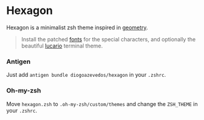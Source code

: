 # Hexagon

Hexagon is a minimalist zsh theme inspired in [geometry](https://github.com/frmendes/geometry).

> Install the patched [fonts](https://github.com/powerline/fonts) for the special characters, and optionally the beautiful [lucario](https://github.com/raphamorim/lucario) terminal theme.

### Antigen

Just add `antigen bundle diogoazevedos/hexagon` in your `.zshrc`.

### Oh-my-zsh

Move `hexagon.zsh` to `.oh-my-zsh/custom/themes` and change the `ZSH_THEME` in your `.zshrc`.
